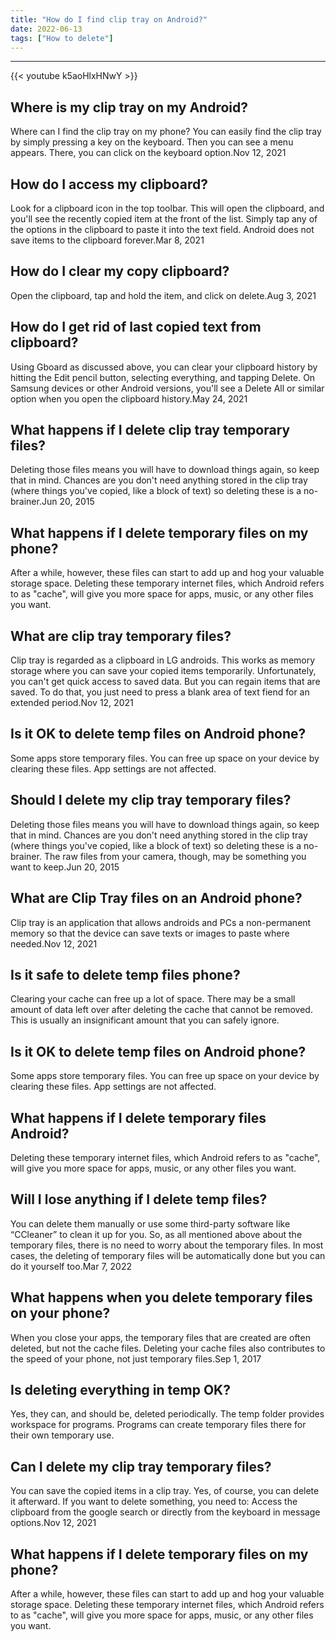 ```yaml
---
title: "How do I find clip tray on Android?"
date: 2022-06-13
tags: ["How to delete"]
---
```


---
{{< youtube k5aoHlxHNwY >}}
## Where is my clip tray on my Android?
Where can I find the clip tray on my phone? You can easily find the clip tray by simply pressing a key on the keyboard. Then you can see a menu appears. There, you can click on the keyboard option.Nov 12, 2021

## How do I access my clipboard?
Look for a clipboard icon in the top toolbar. This will open the clipboard, and you'll see the recently copied item at the front of the list. Simply tap any of the options in the clipboard to paste it into the text field. Android does not save items to the clipboard forever.Mar 8, 2021

## How do I clear my copy clipboard?
Open the clipboard, tap and hold the item, and click on delete.Aug 3, 2021

## How do I get rid of last copied text from clipboard?
Using Gboard as discussed above, you can clear your clipboard history by hitting the Edit pencil button, selecting everything, and tapping Delete. On Samsung devices or other Android versions, you'll see a Delete All or similar option when you open the clipboard history.May 24, 2021

## What happens if I delete clip tray temporary files?
Deleting those files means you will have to download things again, so keep that in mind. Chances are you don't need anything stored in the clip tray (where things you've copied, like a block of text) so deleting these is a no-brainer.Jun 20, 2015

## What happens if I delete temporary files on my phone?
After a while, however, these files can start to add up and hog your valuable storage space. Deleting these temporary internet files, which Android refers to as "cache", will give you more space for apps, music, or any other files you want.

## What are clip tray temporary files?
Clip tray is regarded as a clipboard in LG androids. This works as memory storage where you can save your copied items temporarily. Unfortunately, you can't get quick access to saved data. But you can regain items that are saved. To do that, you just need to press a blank area of text fiend for an extended period.Nov 12, 2021

## Is it OK to delete temp files on Android phone?
Some apps store temporary files. You can free up space on your device by clearing these files. App settings are not affected.

## Should I delete my clip tray temporary files?
Deleting those files means you will have to download things again, so keep that in mind. Chances are you don't need anything stored in the clip tray (where things you've copied, like a block of text) so deleting these is a no-brainer. The raw files from your camera, though, may be something you want to keep.Jun 20, 2015

## What are Clip Tray files on an Android phone?
Clip tray is an application that allows androids and PCs a non-permanent memory so that the device can save texts or images to paste where needed.Nov 12, 2021

## Is it safe to delete temp files phone?
Clearing your cache can free up a lot of space. There may be a small amount of data left over after deleting the cache that cannot be removed. This is usually an insignificant amount that you can safely ignore.

## Is it OK to delete temp files on Android phone?
Some apps store temporary files. You can free up space on your device by clearing these files. App settings are not affected.

## What happens if I delete temporary files Android?
Deleting these temporary internet files, which Android refers to as "cache", will give you more space for apps, music, or any other files you want.

## Will I lose anything if I delete temp files?
You can delete them manually or use some third-party software like “CCleaner” to clean it up for you. So, as all mentioned above about the temporary files, there is no need to worry about the temporary files. In most cases, the deleting of temporary files will be automatically done but you can do it yourself too.Mar 7, 2022

## What happens when you delete temporary files on your phone?
When you close your apps, the temporary files that are created are often deleted, but not the cache files. Deleting your cache files also contributes to the speed of your phone, not just temporary files.Sep 1, 2017

## Is deleting everything in temp OK?
Yes, they can, and should be, deleted periodically. The temp folder provides workspace for programs. Programs can create temporary files there for their own temporary use.

## Can I delete my clip tray temporary files?
You can save the copied items in a clip tray. Yes, of course, you can delete it afterward. If you want to delete something, you need to: Access the clipboard from the google search or directly from the keyboard in message options.Nov 12, 2021

## What happens if I delete temporary files on my phone?
After a while, however, these files can start to add up and hog your valuable storage space. Deleting these temporary internet files, which Android refers to as "cache", will give you more space for apps, music, or any other files you want.

